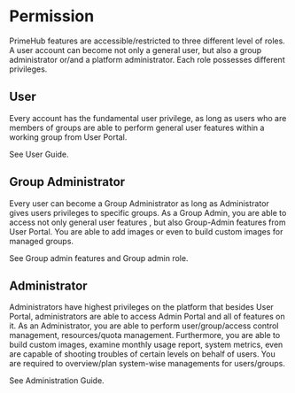 # Permission

PrimeHub features are accessible/restricted to three different level of roles. A user account can become not only a general user, but also a group administrator or/and a platform administrator. Each role possesses different privileges.

## User

Every account has the fundamental user privilege, as long as users who are members of groups are able to perform general user features within a working group from User Portal.

See User Guide.

## Group Administrator

Every user can become a Group Administrator as long as Administrator gives users privileges to specific groups. As a Group Admin, you are able to access not only general user features , but also Group-Admin features from User Portal. You are able to add images or even to build custom images for managed groups.

See Group admin features and Group admin role.

## Administrator

Administrators have highest privileges on the platform that besides User Portal, administrators are able to access Admin Portal and all of features on it. As an Administrator, you are able to perform user/group/access control management, resources/quota management. Furthermore, you are able to build custom images, examine monthly usage report, system metrics, even are capable of shooting troubles of certain levels on behalf of users. You are required to overview/plan system-wise managements for users/groups.

See Administration Guide.
